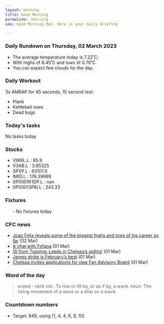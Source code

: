 ```yaml
---
layout: morning
title: Good Morning
permalink: /morning
seo: Good Morning Mat, Here is your daily briefing

---
```


<!-- weather_marker starts -->
### Daily Rundown on Thursday, 02 March 2023

- The average temperature today is 7.22˚C;
- With highs of 8.45˚C and lows of 0.76˚C.
- You can expect few clouds for the day.

<!-- weather_marker ends -->

### Daily Workout
<!-- workout_marker starts -->
3x AMRAP for 45 seconds, 15 second rest:

- Plank
- Kettlebell rows
- Dead bugs

<!-- workout_marker ends -->

### Today's tasks
<!-- task_marker starts -->
No tasks today
<!-- task_marker ends -->

### Stocks

<!-- stocks_marker starts -->

- VWRL.L : 85.9
- V3AB.L : 3.85325
- SPXP.L : 63101.0
- IMID.L : 176.39999
- 0P0001K1DP.L : nan
- 0P00013P6I.L : 243.33

<!-- stocks_marker ends -->

### Fixtures

<!-- sports_marker starts -->

<ul>
- No fixtures today</ul>

<!-- sports_marker ends -->

### CFC news

<!-- cfc_marker starts -->
- [Joao Felix reveals some of the biggest highs and lows of his career so far](https://chelseafc.com/en/news/article/joao-felix-reveals-some-of-the-biggest-highs-and-lows-of-his-career-so-far) (02 Mar)
- [A chat with Fofana](https://chelseafc.com/en/video/wesley-fofana-on-his-return-to-action-from-injury-010323) (01 Mar)
- [10 from Training: Leeds in Chelsea’s sights!](https://chelseafc.com/en/news/article/10-from-training-leeds-in-chelseas-sights) (01 Mar)
- [James strike is February’s best](https://chelseafc.com/en/news/article/james-strike-is-februarys-best) (01 Mar)
- [Chelsea invites applications for new Fan Advisory Board](https://chelseafc.com/en/news/article/chelsea-invites-applications-for-new-fan-advisory-board) (01 Mar)

<!-- cfc_marker ends -->

### Word of the day
<!-- word_marker starts -->

 > scend - verb intr.: To rise or lift by, or as if by, a wave. noun: The rising movement of a wave or a ship on a wave.

<!-- word_marker ends -->

### Countdown numbers
<!-- game_marker starts -->

- Target: 849, using [1, 4, 4, 6, 9, 10]

<!-- game_marker ends -->
